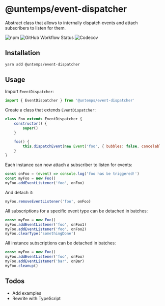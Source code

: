 # @untemps/event-dispatcher

Abstract class that allows to internally dispatch events and attach subscribers to listen for them.

![npm](https://img.shields.io/npm/v/@untemps/event-dispatcher?style=for-the-badge)
![GitHub Workflow Status](https://img.shields.io/github/workflow/status/untemps/event-dispatcher/deploy?style=for-the-badge)
![Codecov](https://img.shields.io/codecov/c/github/untemps/event-dispatcher?style=for-the-badge)

## Installation

```bash
yarn add @untemps/event-dispatcher
```

## Usage

Import `EventDispatcher`:

```javascript
import { EventDispatcher } from '@untemps/event-dispatcher'
```

Create a class that extends `EventDispatcher`:

```javascript
class Foo extends EventDispatcher {
	constructor() {
		super()
	}

	foo() {
		this.dispatchEvent(new Event('foo', { bubbles: false, cancelable: false, composed: false }))
	}
}
```

Each instance can now attach a subscriber to listen for events:

```javascript
const onFoo = (event) => console.log('foo has be triggered!')
const myFoo = new Foo()
myFoo.addEventListener('foo', onFoo)
```

And detach it:

```javascript
myFoo.removeEventListener('foo', onFoo)
```

All subscriptions for a specific event type can be detached in batches:

```javascript
const myFoo = new Foo()
myFoo.addEventListener('foo', onFoo1)
myFoo.addEventListener('foo', onFoo2)
myFoo.clearType('somethingDone')
```

All instance subscriptions can be detached in batches:

```javascript
const myFoo = new Foo()
myFoo.addEventListener('foo', onFoo)
myFoo.addEventListener('bar', onBar)
myFoo.cleanup()
```

## Todos

-   Add examples
-   Rewrite with TypeScript
